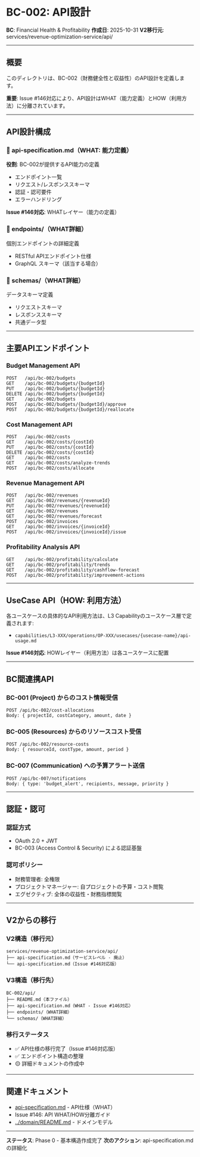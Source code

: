 # BC-002: API設計

**BC**: Financial Health & Profitability
**作成日**: 2025-10-31
**V2移行元**: services/revenue-optimization-service/api/

---

## 概要

このディレクトリは、BC-002（財務健全性と収益性）のAPI設計を定義します。

**重要**: Issue #146対応により、API設計はWHAT（能力定義）とHOW（利用方法）に分離されています。

---

## API設計構成

### 📄 api-specification.md（WHAT: 能力定義）
**役割**: BC-002が提供するAPI能力の定義
- エンドポイント一覧
- リクエスト/レスポンススキーマ
- 認証・認可要件
- エラーハンドリング

**Issue #146対応**: WHATレイヤー（能力の定義）

### 📁 endpoints/（WHAT詳細）
個別エンドポイントの詳細定義
- RESTful APIエンドポイント仕様
- GraphQL スキーマ（該当する場合）

### 📁 schemas/（WHAT詳細）
データスキーマ定義
- リクエストスキーマ
- レスポンススキーマ
- 共通データ型

---

## 主要APIエンドポイント

### Budget Management API
```
POST   /api/bc-002/budgets
GET    /api/bc-002/budgets/{budgetId}
PUT    /api/bc-002/budgets/{budgetId}
DELETE /api/bc-002/budgets/{budgetId}
GET    /api/bc-002/budgets
POST   /api/bc-002/budgets/{budgetId}/approve
POST   /api/bc-002/budgets/{budgetId}/reallocate
```

### Cost Management API
```
POST   /api/bc-002/costs
GET    /api/bc-002/costs/{costId}
PUT    /api/bc-002/costs/{costId}
DELETE /api/bc-002/costs/{costId}
GET    /api/bc-002/costs
GET    /api/bc-002/costs/analyze-trends
POST   /api/bc-002/costs/allocate
```

### Revenue Management API
```
POST   /api/bc-002/revenues
GET    /api/bc-002/revenues/{revenueId}
PUT    /api/bc-002/revenues/{revenueId}
GET    /api/bc-002/revenues
GET    /api/bc-002/revenues/forecast
POST   /api/bc-002/invoices
GET    /api/bc-002/invoices/{invoiceId}
POST   /api/bc-002/invoices/{invoiceId}/issue
```

### Profitability Analysis API
```
GET    /api/bc-002/profitability/calculate
GET    /api/bc-002/profitability/trends
GET    /api/bc-002/profitability/cashflow-forecast
POST   /api/bc-002/profitability/improvement-actions
```

---

## UseCase API（HOW: 利用方法）

各ユースケースの具体的なAPI利用方法は、L3 Capabilityのユースケース層で定義されます:

- `capabilities/L3-XXX/operations/OP-XXX/usecases/{usecase-name}/api-usage.md`

**Issue #146対応**: HOWレイヤー（利用方法）は各ユースケースに配置

---

## BC間連携API

### BC-001 (Project) からのコスト情報受信
```
POST /api/bc-002/cost-allocations
Body: { projectId, costCategory, amount, date }
```

### BC-005 (Resources) からのリソースコスト受信
```
POST /api/bc-002/resource-costs
Body: { resourceId, costType, amount, period }
```

### BC-007 (Communication) への予算アラート送信
```
POST /api/bc-007/notifications
Body: { type: 'budget_alert', recipients, message, priority }
```

---

## 認証・認可

### 認証方式
- OAuth 2.0 + JWT
- BC-003 (Access Control & Security) による認証基盤

### 認可ポリシー
- 財務管理者: 全権限
- プロジェクトマネージャー: 自プロジェクトの予算・コスト閲覧
- エグゼクティブ: 全体の収益性・財務指標閲覧

---

## V2からの移行

### V2構造（移行元）
```
services/revenue-optimization-service/api/
├── api-specification.md（サービスレベル - 廃止）
└── api-specification.md（Issue #146対応版）
```

### V3構造（移行先）
```
BC-002/api/
├── README.md（本ファイル）
├── api-specification.md（WHAT - Issue #146対応）
├── endpoints/（WHAT詳細）
└── schemas/（WHAT詳細）
```

### 移行ステータス
- ✅ API仕様の移行完了（Issue #146対応版）
- ✅ エンドポイント構造の整理
- 🟡 詳細ドキュメントの作成中

---

## 関連ドキュメント

- [api-specification.md](api-specification.md) - API仕様（WHAT）
- Issue #146: API WHAT/HOW分離ガイド
- [../domain/README.md](../domain/README.md) - ドメインモデル

---

**ステータス**: Phase 0 - 基本構造作成完了
**次のアクション**: api-specification.mdの詳細化
